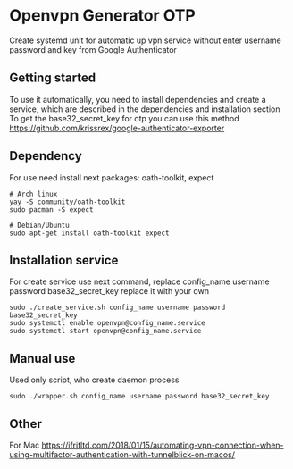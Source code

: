 # Openvpn Generator OTP
Create systemd unit for automatic up vpn service without enter username password and key from Google Authenticator 

Getting started
------------
To use it automatically, you need to install dependencies and create a service, which are described in the dependencies and installation section
To get the base32_secret_key for otp you can use this method https://github.com/krissrex/google-authenticator-exporter

Dependency
-----------
For use need install next packages: oath-toolkit, expect
```
# Arch linux
yay -S community/oath-toolkit
sudo pacman -S expect

# Debian/Ubuntu
sudo apt-get install oath-toolkit expect
```

Installation service
------------
For create service use next command, replace config_name username password base32_secret_key replace it with your own
```
sudo ./create_service.sh config_name username password base32_secret_key
sudo systemctl enable openvpn@config_name.service
sudo systemctl start openvpn@config_name.service
```

Manual use
------------
Used only script, who create daemon process
```
sudo ./wrapper.sh config_name username password base32_secret_key
```

Other
------------
For Mac
https://ifritltd.com/2018/01/15/automating-vpn-connection-when-using-multifactor-authentication-with-tunnelblick-on-macos/

